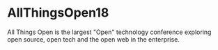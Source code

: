 # AllThingsOpen18
All Things Open is the largest "Open" technology conference exploring open source, open tech and the open web in the enterprise. 
